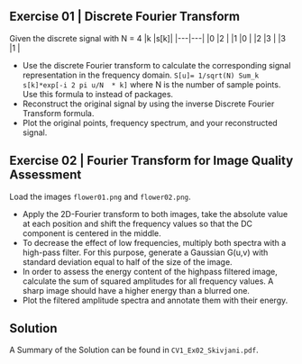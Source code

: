 ## Exercise 01  |   Discrete Fourier Transform
Given the discrete signal with N = 4 
|k  |s[k]|
|---|---|
|0  |2  |
|1  |0  |
|2  |3  |
|3  |1  |
* Use the discrete Fourier transform to calculate the corresponding signal representation in the frequency domain. 
`S[u]= 1/sqrt(N) Sum_k s[k]*exp[-i 2 pi u/N  * k]`
where N is the number of sample points. Use this formula to instead of packages. 
* Reconstruct the original signal by using the inverse Discrete Fourier Transform formula.
* Plot the original points, frequency spectrum, and your reconstructed signal. 

## Exercise 02  |   Fourier Transform for Image Quality Assessment
Load the images `flower01.png` and `flower02.png`. 
* Apply the 2D-Fourier transform to both images, take the absolute value at each position and shift the frequency values so that the DC component is centered in the middle.
* To decrease the effect of low frequencies, multiply both spectra with a high-pass filter. For this purpose, generate a Gaussian G(u,v) with standard deviation equal to half of the size of the image.
* In order to assess the energy content of the highpass filtered image, calculate the sum of squared amplitudes for all frequency values. A sharp image should have a higher energy than a blurred one. 
* Plot the filtered amplitude spectra and annotate them with their energy. 

## Solution 
A Summary of the Solution can be found in `CV1_Ex02_Skivjani.pdf`.
